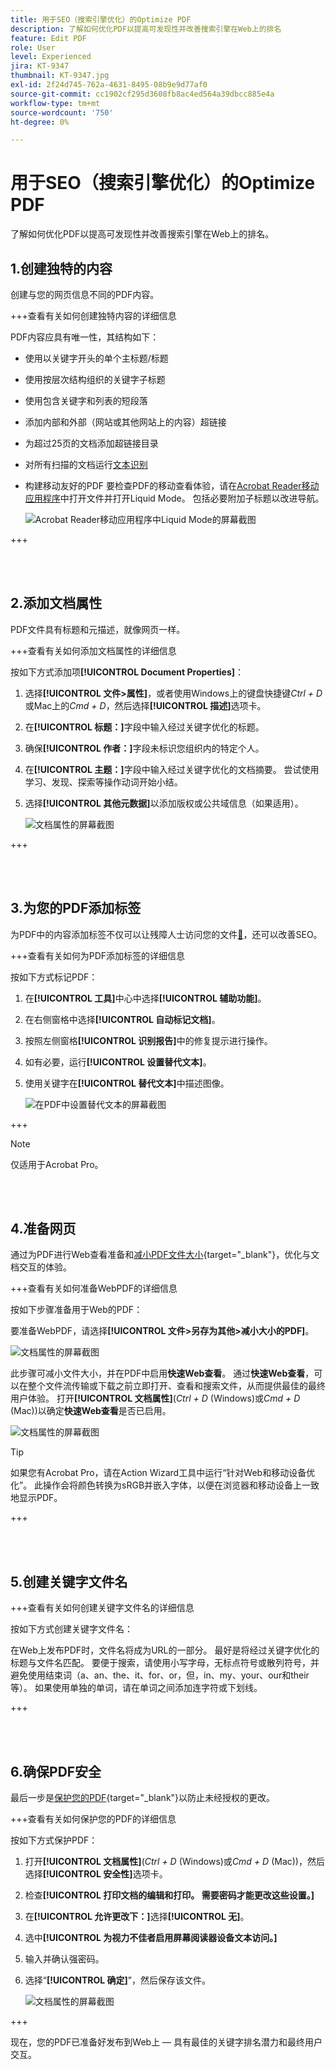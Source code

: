 ```yaml
---
title: 用于SEO（搜索引擎优化）的Optimize PDF
description: 了解如何优化PDF以提高可发现性并改善搜索引擎在Web上的排名
feature: Edit PDF
role: User
level: Experienced
jira: KT-9347
thumbnail: KT-9347.jpg
exl-id: 2f24d745-762a-4631-8495-08b9e9d77af0
source-git-commit: cc1902cf295d3608fb8ac4ed564a39dbcc885e4a
workflow-type: tm+mt
source-wordcount: '750'
ht-degree: 0%

---
```


# 用于SEO（搜索引擎优化）的Optimize PDF

了解如何优化PDF以提高可发现性并改善搜索引擎在Web上的排名。

## 1.创建独特的内容

创建与您的网页信息不同的PDF内容。

+++查看有关如何创建独特内容的详细信息

PDF内容应具有唯一性，其结构如下：

* 使用以关键字开头的单个主标题/标题
* 使用按层次结构组织的关键字子标题
* 使用包含关键字和列表的短段落
* 添加内部和外部（网站或其他网站上的内容）超链接
* 为超过25页的文档添加超链接目录
* 对所有扫描的文档运行[文本识别](https://experienceleague.adobe.com/docs/document-cloud-learn/acrobat-learning/getting-started/scan-and-ocr.html)
* 构建移动友好的PDF
要检查PDF的移动查看体验，请在[Acrobat Reader移动应用程序](https://www.adobe.com/acrobat/mobile/acrobat-reader.html)中打开文件并打开Liquid Mode。 包括必要附加子标题以改进导航。

  ![Acrobat Reader移动应用程序中Liquid Mode的屏幕截图](../assets/optimizeseo1.png)

+++

<br> 

## 2.添加文档属性

PDF文件具有标题和元描述，就像网页一样。

+++查看有关如何添加文档属性的详细信息

按如下方式添加项&#x200B;**[!UICONTROL Document Properties]**：

1. 选择&#x200B;**[!UICONTROL 文件>属性]**，或者使用Windows上的键盘快捷键&#x200B;*Ctrl + D*&#x200B;或Mac上的&#x200B;*Cmd + D*，然后选择&#x200B;**[!UICONTROL 描述]**&#x200B;选项卡。
1. 在&#x200B;**[!UICONTROL 标题：]**&#x200B;字段中输入经过关键字优化的标题。
1. 确保&#x200B;**[!UICONTROL 作者：]**&#x200B;字段未标识您组织内的特定个人。
1. 在&#x200B;**[!UICONTROL 主题：]**&#x200B;字段中输入经过关键字优化的文档摘要。
尝试使用学习、发现、探索等操作动词开始小结。
1. 选择&#x200B;**[!UICONTROL 其他元数据]**&#x200B;以添加版权或公共域信息（如果适用）。

   ![文档属性的屏幕截图](../assets/optimizeseo2.png)

+++

<br> 

## 3.为您的PDF添加标签

为PDF中的内容添加标签不仅可以让残障人士访问您的文件[&#128279;](https://experienceleague.adobe.com/docs/document-cloud-learn/acrobat-learning/advanced-tasks/accessibility.html)，还可以改善SEO。

+++查看有关如何为PDF添加标签的详细信息

按如下方式标记PDF：

1. 在&#x200B;**[!UICONTROL 工具]**&#x200B;中心中选择&#x200B;**[!UICONTROL 辅助功能]**。
1. 在右侧窗格中选择&#x200B;**[!UICONTROL 自动标记文档]**。
1. 按照左侧窗格&#x200B;**[!UICONTROL 识别报告]**&#x200B;中的修复提示进行操作。
1. 如有必要，运行&#x200B;**[!UICONTROL 设置替代文本]**。
1. 使用关键字在&#x200B;**[!UICONTROL 替代文本]**&#x200B;中描述图像。

   ![在PDF中设置替代文本的屏幕截图](../assets/optimizeseo3.png)

+++

>[!NOTE]
>
>仅适用于Acrobat Pro。

<br> 

## 4.准备网页

通过为PDF进行Web查看准备和[减小PDF文件大小](https://www.adobe.com/acrobat/online/compress-pdf.html){target="_blank"}，优化与文档交互的体验。

+++查看有关如何准备WebPDF的详细信息

按如下步骤准备用于Web的PDF：

要准备WebPDF，请选择&#x200B;**[!UICONTROL 文件>另存为其他>减小大小的PDF]**。

![文档属性的屏幕截图](../assets/optimizeseo4.png)

此步骤可减小文件大小，并在PDF中启用&#x200B;**快速Web查看**。 通过&#x200B;**快速Web查看**，可以在整个文件流传输或下载之前立即打开、查看和搜索文件，从而提供最佳的最终用户体验。 打开&#x200B;**[!UICONTROL 文档属性]**(*Ctrl + D* (Windows)或&#x200B;*Cmd + D* (Mac))以确定&#x200B;**快速Web查看**&#x200B;是否已启用。

![文档属性的屏幕截图](../assets/optimizeseo5.png)

>[!TIP]
>
>如果您有Acrobat Pro，请在Action Wizard工具中运行“针对Web和移动设备优化”。 此操作会将颜色转换为sRGB并嵌入字体，以便在浏览器和移动设备上一致地显示PDF。

+++

<br> 

## 5.创建关键字文件名

+++查看有关如何创建关键字文件名的详细信息

按如下方式创建关键字文件名：

在Web上发布PDF时，文件名将成为URL的一部分。 最好是将经过关键字优化的标题与文件名匹配。 要便于搜索，请使用小写字母，无标点符号或散列符号，并避免使用结束词（a、an、the、it、for、or，但，in、my、your、our和their等）。 如果使用单独的单词，请在单词之间添加连字符或下划线。

+++

<br> 

## 6.确保PDF安全

最后一步是[保护您的PDF](https://www.adobe.com/acrobat/online/password-protect-pdf.html){target="_blank"}以防止未经授权的更改。

+++查看有关如何保护您的PDF的详细信息

按如下方式保护PDF：

1. 打开&#x200B;**[!UICONTROL 文档属性]**(*Ctrl + D* (Windows)或&#x200B;*Cmd + D* (Mac))，然后选择&#x200B;**[!UICONTROL 安全性]**&#x200B;选项卡。
1. 检查&#x200B;**[!UICONTROL 打印文档的编辑和打印。 需要密码才能更改这些设置。]**
1. 在&#x200B;**[!UICONTROL 允许更改下：]**&#x200B;选择&#x200B;**[!UICONTROL 无]**。
1. 选中&#x200B;**[!UICONTROL 为视力不佳者启用屏幕阅读器设备文本访问。]**
1. 输入并确认强密码。
1. 选择“**[!UICONTROL 确定]**”，然后保存该文件。

   ![文档属性的屏幕截图](../assets/optimizeseo6.png)

+++

现在，您的PDF已准备好发布到Web上 — 具有最佳的关键字排名潜力和最终用户交互。
